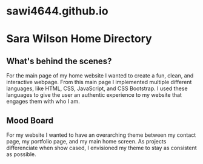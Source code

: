 # sawi4644.github.io
<h1> Sara Wilson Home Directory </h1>

<h2> What's behind the scenes? </h2>
<p> For the main page of my home website I wanted to create a fun, clean, and interactive webpage. From this main page I implemented multiple different languages, like HTML, CSS, JavaScript, and CSS Bootstrap. I used these languages to give the user an authentic experience to my website that engages them with who I am.</p>

<h2> Mood Board </h2>
<p> For my website I wanted to have an overarching theme between my contact page, my portfolio page, and my main home screen. As projects differenciate when show cased, I envisioned my theme to stay as consistent as possible. </p>

